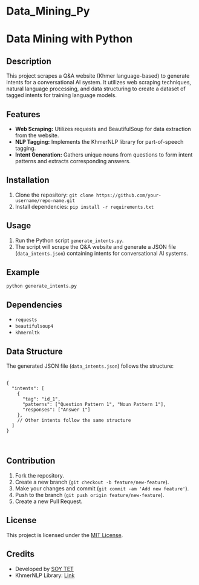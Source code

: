 # Data_Mining_Py

<!DOCTYPE html>
<html lang="en">

<body>

  <h1>Data Mining with Python</h1>

  <h2>Description</h2>
  <p>
    This project scrapes a Q&A website (Khmer language-based) to generate intents for a conversational AI system. It utilizes web scraping techniques, natural language processing, and data structuring to create a dataset of tagged intents for training language models.
  </p>

  <h2>Features</h2>
  <ul>
    <li><strong>Web Scraping:</strong> Utilizes requests and BeautifulSoup for data extraction from the website.</li>
    <li><strong>NLP Tagging:</strong> Implements the KhmerNLP library for part-of-speech tagging.</li>
    <li><strong>Intent Generation:</strong> Gathers unique nouns from questions to form intent patterns and extracts corresponding answers.</li>
  </ul>

  <h2>Installation</h2>
  <ol>
    <li>Clone the repository:
      <code>git clone https://github.com/your-username/repo-name.git</code>
    </li>
    <li>Install dependencies:
      <code>pip install -r requirements.txt</code>
    </li>
  </ol>

  <h2>Usage</h2>
  <ol>
    <li>Run the Python script <code>generate_intents.py</code>.</li>
    <li>The script will scrape the Q&A website and generate a JSON file (<code>data_intents.json</code>) containing intents for conversational AI systems.</li>
  </ol>

  <h2>Example</h2>
  <pre><code>python generate_intents.py</code></pre>

  <h2>Dependencies</h2>
  <ul>
    <li><code>requests</code></li>
    <li><code>beautifulsoup4</code></li>
    <li><code>khmernltk</code></li>
  </ul>

  <h2>Data Structure</h2>
  <p>The generated JSON file (<code>data_intents.json</code>) follows the structure:</p>
  <pre>
    <code>
{
  "intents": [
    {
      "tag": "id_1",
      "patterns": ["Question Pattern 1", "Noun Pattern 1"],
      "responses": ["Answer 1"]
    },
    // Other intents follow the same structure
  ]
}
    </code>
  </pre>

  <h2>Contribution</h2>
  <ol>
    <li>Fork the repository.</li>
    <li>Create a new branch (<code>git checkout -b feature/new-feature</code>).</li>
    <li>Make your changes and commit (<code>git commit -am 'Add new feature'</code>).</li>
    <li>Push to the branch (<code>git push origin feature/new-feature</code>).</li>
    <li>Create a new Pull Request.</li>
  </ol>

  <h2>License</h2>
  <p>This project is licensed under the <a href="LICENSE">MIT License</a>.</p>

  <h2>Credits</h2>
  <ul>
    <li>Developed by <a href="https://github.com/soytet">SOY TET</a></li>
    <li>KhmerNLP Library: <a href="https://github.com/KhmerNLP/khmer-nltk">Link</a></li>
  </ul>

</body>
</html>

